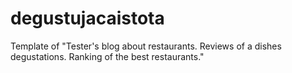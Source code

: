 # degustujacaistota
Template of "Tester's blog about restaurants. Reviews of a dishes degustations. Ranking of the best restaurants."
